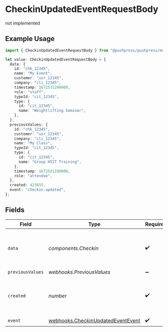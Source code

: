# CheckinUpdatedEventRequestBody

not implemented

## Example Usage

```typescript
import { CheckinUpdatedEventRequestBody } from "@pushpress/pushpress/models/webhooks";

let value: CheckinUpdatedEventRequestBody = {
  data: {
    id: "chk_12345",
    name: "My Event",
    customer: "usr_12345",
    company: "cli_12345",
    timestamp: 1672531200000,
    role: "staff",
    typeId: "cit_12345",
    type: {
      id: "cit_12345",
      name: "Weightlifting Seminar",
    },
  },
  previousValues: {
    id: "chk_12345",
    customer: "usr_12345",
    company: "cli_12345",
    name: "My Class",
    typeId: "cit_12345",
    type: {
      id: "cit_12345",
      name: "Group HIIT Training",
    },
    timestamp: 1672531200000,
    role: "attendee",
  },
  created: 423655,
  event: "checkin.updated",
};
```

## Fields

| Field                                                                                  | Type                                                                                   | Required                                                                               | Description                                                                            |
| -------------------------------------------------------------------------------------- | -------------------------------------------------------------------------------------- | -------------------------------------------------------------------------------------- | -------------------------------------------------------------------------------------- |
| `data`                                                                                 | *components.Checkin*                                                                   | :heavy_check_mark:                                                                     | Checkin for a class, event, appointment or an open facility                            |
| `previousValues`                                                                       | *webhooks.PreviousValues*                                                              | :heavy_minus_sign:                                                                     | N/A                                                                                    |
| `created`                                                                              | *number*                                                                               | :heavy_check_mark:                                                                     | Unix timestamp representing when the event was created                                 |
| `event`                                                                                | [webhooks.CheckinUpdatedEventEvent](../../models/webhooks/checkinupdatedeventevent.md) | :heavy_check_mark:                                                                     | N/A                                                                                    |